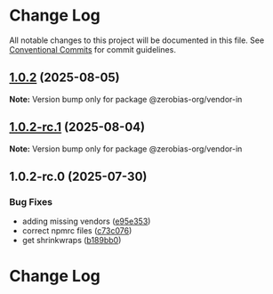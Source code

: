 # Change Log

All notable changes to this project will be documented in this file.
See [Conventional Commits](https://conventionalcommits.org) for commit guidelines.

## [1.0.2](https://github.com/zerobias-org/vendor/compare/@zerobias-org/vendor-in@1.0.2-rc.1...@zerobias-org/vendor-in@1.0.2) (2025-08-05)

**Note:** Version bump only for package @zerobias-org/vendor-in





## [1.0.2-rc.1](https://github.com/zerobias-org/vendor/compare/@zerobias-org/vendor-in@1.0.2-rc.0...@zerobias-org/vendor-in@1.0.2-rc.1) (2025-08-04)

**Note:** Version bump only for package @zerobias-org/vendor-in





## 1.0.2-rc.0 (2025-07-30)


### Bug Fixes

* adding missing vendors ([e95e353](https://github.com/zerobias-org/vendor/commit/e95e35309a1812973f4536f535eee460edc5414c))
* correct npmrc files ([c73c076](https://github.com/zerobias-org/vendor/commit/c73c0761e1e567cc0c2f0f8179725016d11caf8c))
* get shrinkwraps ([b189bb0](https://github.com/zerobias-org/vendor/commit/b189bb0cf53ad66427530ccc0eab7824527942d3))





# Change Log

